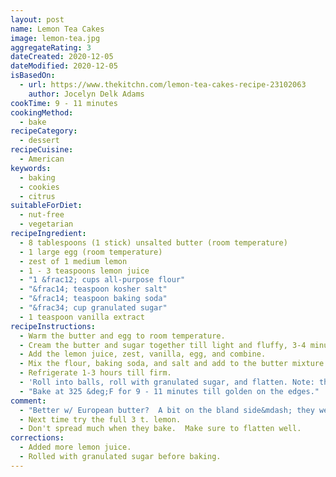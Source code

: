 ```yaml
---
layout: post
name: Lemon Tea Cakes
image: lemon-tea.jpg
aggregateRating: 3
dateCreated: 2020-12-05
dateModified: 2020-12-05
isBasedOn:
  - url: https://www.thekitchn.com/lemon-tea-cakes-recipe-23102063
    author: Jocelyn Delk Adams
cookTime: 9 - 11 minutes
cookingMethod:
  - bake
recipeCategory:
  - dessert
recipeCuisine:
  - American
keywords:
  - baking
  - cookies
  - citrus
suitableForDiet:
  - nut-free
  - vegetarian
recipeIngredient:
  - 8 tablespoons (1 stick) unsalted butter (room temperature)
  - 1 large egg (room temperature)
  - zest of 1 medium lemon
  - 1 - 3 teaspoons lemon juice
  - "1 &frac12; cups all-purpose flour"
  - "&frac14; teaspoon kosher salt"
  - "&frac14; teaspoon baking soda"
  - "&frac34; cup granulated sugar"
  - 1 teaspoon vanilla extract
recipeInstructions:
  - Warm the butter and egg to room temperature.
  - Cream the butter and sugar together till light and fluffy, 3-4 minutes.
  - Add the lemon juice, zest, vanilla, egg, and combine.
  - Mix the flour, baking soda, and salt and add to the butter mixture on low.
  - Refrigerate 1-3 hours till firm.
  - 'Roll into balls, roll with granulated sugar, and flatten. Note: the recipe says "flatten slightly", but they do not spread much during baking.  Flatten a bit more than "slightly".'
  - "Bake at 325 &deg;F for 9 - 11 minutes till golden on the edges."
comment:
  - "Better w/ European butter?  A bit on the bland side&mdash; they were either not buttery, lemony, and/or sugary enough."
  - Next time try the full 3 t. lemon.
  - Don't spread much when they bake.  Make sure to flatten well.
corrections:
  - Added more lemon juice.
  - Rolled with granulated sugar before baking.
---
```

